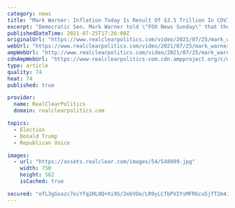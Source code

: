 ```yaml
---
category: news
title: "Mark Warner: Inflation Today Is Result Of $3.5 Trillion In COVID Spending In 2020 Under Trump"
excerpt: "Democratic Sen. Mark Warner told \"FOX News Sunday\" that the expanding \"human infrastructure\" bill will not contribute as much to inflation as did $5 Trillion in COVID spending since last year, \"$3.5 trillion of that under President Trump."
publishedDateTime: 2021-07-25T17:26:00Z
originalUrl: "https://www.realclearpolitics.com/video/2021/07/25/mark_warner_inflation_today_is_result_of_35_trillion_in_covid_spending_in_2020_under_trump.html"
webUrl: "https://www.realclearpolitics.com/video/2021/07/25/mark_warner_inflation_today_is_result_of_35_trillion_in_covid_spending_in_2020_under_trump.html"
ampWebUrl: "http://www.realclearpolitics.com/video/2021/07/25/mark_warner_inflation_today_is_result_of_35_trillion_in_covid_spending_in_2020_under_trump.amp.html"
cdnAmpWebUrl: "https://www-realclearpolitics-com.cdn.ampproject.org/c/www.realclearpolitics.com/video/2021/07/25/mark_warner_inflation_today_is_result_of_35_trillion_in_covid_spending_in_2020_under_trump.amp.html"
type: article
quality: 74
heat: 74
published: true

provider:
  name: RealClearPolitics
  domain: realclearpolitics.com

topics:
  - Election
  - Donald Trump
  - Republican Voice

images:
  - url: "https://assets.realclear.com/images/54/548989.jpg"
    width: 750
    height: 562
    isCached: true

secured: "ofL3gGsozc7eiYfq2HL0Q+Xi9S/2ebVOe/LR9yLCfbPVIYsMFRGcu5jfT2m4i02nsr3qXjmnk/VrtKrOmyd65CXMEs5nslFvoBH7UUwZDJC1xejCVRWQjdrUVBobF/SX89sqsJXVvA0bFc+qdkRaOrAfbl1584Id3mjM7yVEyxy70ZMkBZyoyv1vL6tNQs0tXImqePpPDtwLPbEJWDbjgxmDslzBZAeLczkF1TFLpMp2IkrG78JUokG6XGo76KLakXDZe+0+KvRrggb4chBRPzCM6l7M1bunh3cHLKN9TIIN9kAtcujZIKaq2E/fwD2LH3BMuGv0tOnzNiusgjmGKdPEWMtPtbf7I4BXV+0tOzk=;H+6gIyuvS4e6W+to9RjBMw=="
---
```


